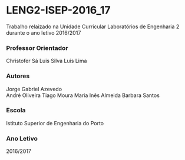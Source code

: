 # LENG2-ISEP-2016_17
Trabalho relaizado na Unidade Curricular Laboratórios de Engenharia 2 durante o ano letivo 2016/2017
### Professor Orientador ###
Christofer Sá
Luis Silva
Luis Lima

### Autores ###
Jorge Gabriel Azevedo  
André Oliveira
Tiago Moura
Maria Inês Almeida
Barbara Santos

### Escola ###
Istituto Superior de Engenharia do Porto

### Ano Letivo ###
2016/2017
